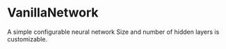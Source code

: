 # VanillaNetwork
A simple configurable neural network
Size and number of hidden layers is customizable.
